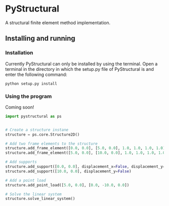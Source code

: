 # PyStructural
A structural finite element method implementation.

## Installing and running

### Installation

Currently PyStructural can only be installed by using the terminal. Open a terminal in the directory in which the setup.py file of PyStructural is and enter the following command:

    python setup.py install

### Using the program

Coming soon!

```python
import pystructural as ps


# Create a structure instane
structure = ps.core.Structure2D()

# Add two frame elements to the structure
structure.add_frame_element([0.0, 0.0], [5.0, 0.0], 1.0, 1.0, 1.0, 1.0)
structure.add_frame_element([5.0, 0.0], [10.0, 0.0], 1.0, 1.0, 1.0, 1.0)

# Add supports
structure.add_support([0.0, 0.0], displacement_x=False, displacement_y=False)
structure.add_support([10.0, 0.0], displacement_y=False)

# Add a point load
structure.add_point_load([5.0, 0.0], [0.0, -10.0, 0.0])

# Solve the linear system
structure.solve_linear_system()
```
